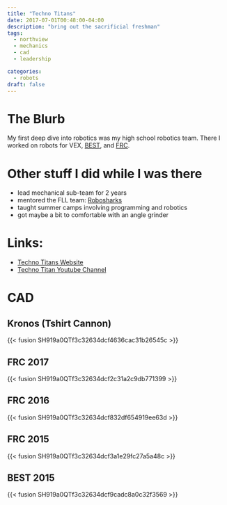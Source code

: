 ```yaml
---
title: "Techno Titans"
date: 2017-07-01T00:48:00-04:00
description: "bring out the sacrificial freshman"
tags:
  - northview 
  - mechanics
  - cad
  - leadership

categories:
  - robots
draft: false
---
```


# The Blurb

My first deep dive into robotics was my high school robotics team. There I worked on robots for VEX, [BEST](https://www.bestrobotics.org/site/), and [FRC](https://www.firstinspires.org/robotics/frc).

# Other stuff I did while I was there
  - lead mechanical sub-team for 2 years
  - mentored the FLL team: [Robosharks](http://shakeragelementarystemlab.weebly.com/robotics-team-robosharks.html)
  - taught summer camps involving programming and robotics 
  - got maybe a bit to comfortable with an angle grinder 

# Links:
- [Techno Titans Website](https://www.technotitans.org/)
- [Techno Titan Youtube Channel](https://www.youtube.com/channel/UCfS5l_F-lU0i6RGED0vKurg/featured)

# CAD
## Kronos (Tshirt Cannon)
{{< fusion SH919a0QTf3c32634dcf4636cac31b26545c >}}

## FRC 2017
{{< fusion SH919a0QTf3c32634dcf2c31a2c9db771399 >}}

## FRC 2016
{{< fusion SH919a0QTf3c32634dcf832df654919ee63d >}}

## FRC 2015
{{< fusion SH919a0QTf3c32634dcf3a1e29fc27a5a48c >}}

## BEST 2015
{{< fusion SH919a0QTf3c32634dcf9cadc8a0c32f3569 >}}
